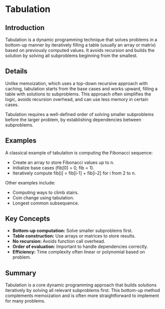 # Tabulation

## Introduction

Tabulation is a dynamic programming technique that solves problems in a bottom-up manner by iteratively filling a table (usually an array or matrix) based on previously computed values. It avoids recursion and builds the solution by solving all subproblems beginning from the smallest.

## Details

Unlike memoization, which uses a top-down recursive approach with caching, tabulation starts from the base cases and works upward, filling a table with solutions to subproblems. This approach often simplifies the logic, avoids recursion overhead, and can use less memory in certain cases.

Tabulation requires a well-defined order of solving smaller subproblems before the larger problem, by establishing dependencies between subproblems.

## Examples

A classical example of tabulation is computing the Fibonacci sequence:

- Create an array to store Fibonacci values up to n.
- Initialize base cases (fib[0] = 0, fib = 1).
- Iteratively compute fib[i] = fib[i-1] + fib[i-2] for i from 2 to n.

Other examples include:

- Computing ways to climb stairs.
- Coin change using tabulation.
- Longest common subsequence.

## Key Concepts

- **Bottom-up computation:** Solve smaller subproblems first.
- **Table construction:** Use arrays or matrices to store results.
- **No recursion:** Avoids function call overhead.
- **Order of evaluation:** Important to handle dependencies correctly.
- **Efficiency:** Time complexity often linear or polynomial based on problem.

## Summary

Tabulation is a core dynamic programming approach that builds solutions iteratively by solving all relevant subproblems first. This bottom-up method complements memoization and is often more straightforward to implement for many problems.
